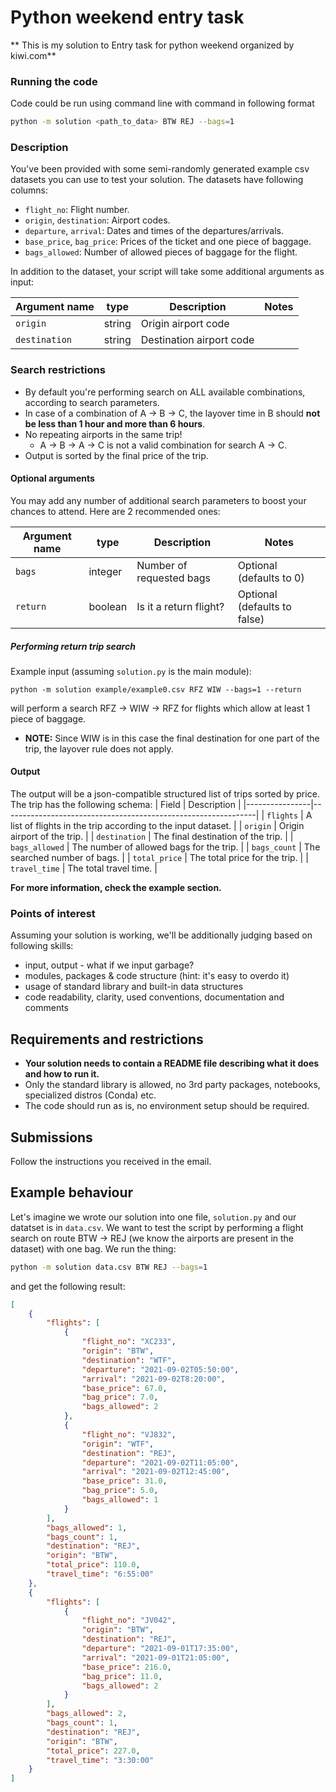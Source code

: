 # Python weekend entry task

** This is my solution to Entry task for python weekend organized by kiwi.com**

### Running the code
Code could be run using command line with command in following format
```bash
python -m solution <path_to_data> BTW REJ --bags=1
```

### Description
You've been provided with some semi-randomly generated example csv datasets you can use to test your solution. The datasets have following columns:
- `flight_no`: Flight number.
- `origin`, `destination`: Airport codes.
- `departure`, `arrival`: Dates and times of the departures/arrivals.
- `base_price`, `bag_price`: Prices of the ticket and one piece of baggage.
- `bags_allowed`: Number of allowed pieces of baggage for the flight.

In addition to the dataset, your script will take some additional arguments as input:

| Argument name | type    | Description              | Notes                        |
|---------------|---------|--------------------------|------------------------------|
| `origin`      | string  | Origin airport code      |                              |
| `destination` | string  | Destination airport code |                              |

### Search restrictions
- By default you're performing search on ALL available combinations, according to search parameters.
- In case of a combination of A -> B -> C, the layover time in B should **not be less than 1 hour and more than 6 hours**.
- No repeating airports in the same trip!
    - A -> B -> A -> C is not a valid combination for search A -> C.
- Output is sorted by the final price of the trip.

#### Optional arguments
You may add any number of additional search parameters to boost your chances to attend. Here are 2 recommended ones:

| Argument name | type    | Description              | Notes                        |
|---------------|---------|--------------------------|------------------------------|
| `bags`        | integer | Number of requested bags | Optional (defaults to 0)     |
| `return`      | boolean | Is it a return flight?   | Optional (defaults to false) |

##### Performing return trip search
Example input (assuming `solution.py` is the main module):
```
python -m solution example/example0.csv RFZ WIW --bags=1 --return
```
will perform a search RFZ -> WIW -> RFZ for flights which allow at least 1 piece of baggage.

- **NOTE:** Since WIW is in this case the final destination for one part of the trip, the layover rule does not apply.

#### Output
The output will be a json-compatible structured list of trips sorted by price. The trip has the following schema:
| Field          | Description                                                   |
|----------------|---------------------------------------------------------------|
| `flights`      | A list of flights in the trip according to the input dataset. |
| `origin`       | Origin airport of the trip.                                   |
| `destination`  | The final destination of the trip.                            |
| `bags_allowed` | The number of allowed bags for the trip.                      |
| `bags_count`   | The searched number of bags.                                  |
| `total_price`  | The total price for the trip.                                 |
| `travel_time`  | The total travel time.                                        |

**For more information, check the example section.**

### Points of interest
Assuming your solution is working, we'll be additionally judging based on following skills:
- input, output - what if we input garbage?
- modules, packages & code structure (hint: it's easy to overdo it)
- usage of standard library and built-in data structures
- code readability, clarity, used conventions, documentation and comments

## Requirements and restrictions
- **Your solution needs to contain a README file describing what it does and how to run it.**
- Only the standard library is allowed, no 3rd party packages, notebooks, specialized distros (Conda) etc.
- The code should run as is, no environment setup should be required.

## Submissions
Follow the instructions you received in the email.

## Example behaviour

Let's imagine we wrote our solution into one file, `solution.py` and our datatset is in `data.csv`.
We want to test the script by performing a flight search on route BTW -> REJ (we know the airports are present in the dataset) with one bag. We run the thing:

```bash
python -m solution data.csv BTW REJ --bags=1
```
and get the following result:

```json
[
    {
        "flights": [
            {
                "flight_no": "XC233",
                "origin": "BTW",
                "destination": "WTF",
                "departure": "2021-09-02T05:50:00",
                "arrival": "2021-09-02T8:20:00",
                "base_price": 67.0,
                "bag_price": 7.0,
                "bags_allowed": 2
            },
            {
                "flight_no": "VJ832",
                "origin": "WTF",
                "destination": "REJ",
                "departure": "2021-09-02T11:05:00",
                "arrival": "2021-09-02T12:45:00",
                "base_price": 31.0,
                "bag_price": 5.0,
                "bags_allowed": 1
            }
        ],
        "bags_allowed": 1,
        "bags_count": 1,
        "destination": "REJ",
        "origin": "BTW",
        "total_price": 110.0,
        "travel_time": "6:55:00"
    },
    {
        "flights": [
            {
                "flight_no": "JV042",
                "origin": "BTW",
                "destination": "REJ",
                "departure": "2021-09-01T17:35:00",
                "arrival": "2021-09-01T21:05:00",
                "base_price": 216.0,
                "bag_price": 11.0,
                "bags_allowed": 2
            }
        ],
        "bags_allowed": 2,
        "bags_count": 1,
        "destination": "REJ",
        "origin": "BTW",
        "total_price": 227.0,
        "travel_time": "3:30:00"
    }
]
```
